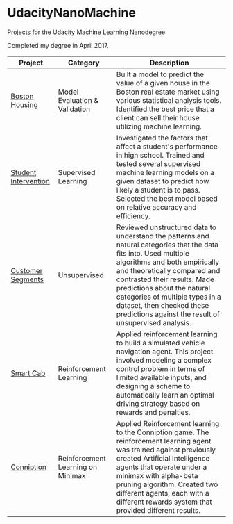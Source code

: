 # UdacityNanoMachine

Projects for the Udacity Machine Learning Nanodegree.

Completed my degree in April 2017.

| Project | Category | Description |
| -- | -- | -- |
| [Boston Housing](/boston_housing) |  Model Evaluation & Validation | Built a model to predict the value of a given house in the Boston real estate market using various statistical analysis tools. Identified the best price that a client can sell their house utilizing machine learning. |
| [Student Intervention](/student_intervention)| Supervised Learning | Investigated the factors that affect a student's performance in high school. Trained and tested several supervised machine learning models on a given dataset to predict how likely a student is to pass. Selected the best model based on relative accuracy and efficiency. |
| [Customer Segments](/customer_segments) | Unsupervised| Reviewed unstructured data to understand the patterns and natural categories that the data fits into. Used multiple algorithms and both empirically and theoretically compared and contrasted their results. Made predictions about the natural categories of multiple types in a dataset, then checked these predictions against the result of unsupervised analysis. |
| [Smart Cab](/smartcab) | Reinforcement Learning | Applied reinforcement learning to build a simulated vehicle navigation agent. This project involved modeling a complex control problem in terms of limited available inputs, and designing a scheme to automatically learn an optimal driving strategy based on rewards and penalties. |
| [Conniption](/capstone_project) | Reinforcement Learning on Minimax | Applied Reinforcement learning to the Conniption game. The reinforcement learning agent was trained against previously created Artificial Intelligence agents that operate under a minimax with alpha-beta pruning algorithm. Created two different agents, each with a different rewards system that provided different results.|
